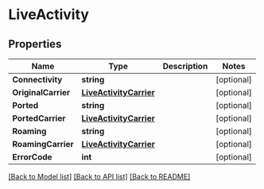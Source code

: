 # LiveActivity

## Properties

Name | Type | Description | Notes
------------ | ------------- | ------------- | -------------
**Connectivity** | **string** |  |[optional] 
**OriginalCarrier** | [**LiveActivityCarrier**](LiveActivityCarrier.md) |  |[optional] 
**Ported** | **string** |  |[optional] 
**PortedCarrier** | [**LiveActivityCarrier**](LiveActivityCarrier.md) |  |[optional] 
**Roaming** | **string** |  |[optional] 
**RoamingCarrier** | [**LiveActivityCarrier**](LiveActivityCarrier.md) |  |[optional] 
**ErrorCode** | **int** |  |[optional] 

[[Back to Model list]](../README.md#documentation-for-models) [[Back to API list]](../README.md#documentation-for-api-endpoints) [[Back to README]](../README.md)


